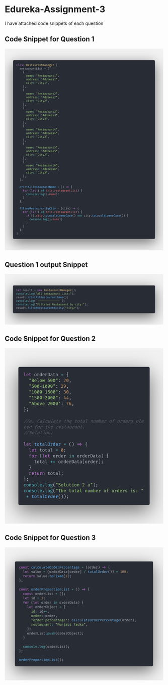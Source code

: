 # Edureka-Assignment-3

I have attached code snippets of each question

## Code Snippet for Question 1

![Solution1](./images/solution%201.png)

## Question 1 output Snippet

![Solution1](./images/solution%201%20out.png)

## Code Snippet for Question 2

![Solution1](./images/solution2.png)

## Code Snippet for Question 3

![Solution1](./images/solution%203.png)
